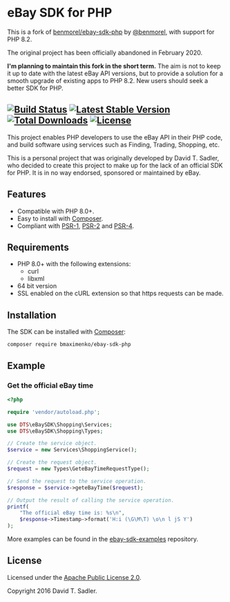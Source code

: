 # eBay SDK for PHP

This is a fork of [benmorel/ebay-sdk-php](https://github.com/benmorel/ebay-sdk-php) by [@benmorel](https://github.com/benmorel), with support for PHP 8.2.

The original project has been officially abandoned in February 2020.

**I'm planning to maintain this fork in the short term.** The aim is not to keep it up to date with the latest eBay API versions,
but to provide a solution for a smooth upgrade of existing apps to PHP 8.2. New users should seek a better SDK for PHP.

[![Build Status](https://github.com/bmaximenko/ebay-sdk-php/workflows/CI/badge.svg)](https://github.com/bmaximenko/ebay-sdk-php/actions)
[![Latest Stable Version](https://poser.pugx.org/bmaximenko/ebay-sdk-php/v/stable)](https://packagist.org/packages/bmaximenko/ebay-sdk-php)
[![Total Downloads](https://poser.pugx.org/benmorel/ebay-sdk-php/downloads)](https://packagist.org/packages/benmorel/ebay-sdk-php)
[![License](https://img.shields.io/github/license/benmorel/ebay-sdk-php)](https://opensource.org/license/apache-2-0/)
---

This project enables PHP developers to use the eBay API in their PHP code, and build software using services such as Finding, Trading, Shopping, etc.

This is a personal project that was originally developed by David T. Sadler, who decided to create this project to make up for the lack of an official SDK for PHP. It is in no way endorsed, sponsored or maintained by eBay.

## Features

  - Compatible with PHP 8.0+.
  - Easy to install with [Composer](http://getcomposer.org/).
  - Compliant with [PSR-1](http://www.php-fig.org/psr/psr-1/), [PSR-2](http://www.php-fig.org/psr/psr-2/) and [PSR-4](http://www.php-fig.org/psr/psr-4/).

## Requirements

  - PHP 8.0+ with the following extensions:
      - curl
      - libxml
  - 64 bit version
  - SSL enabled on the cURL extension so that https requests can be made.

## Installation

The SDK can be installed with [Composer](http://getcomposer.org/):

```
composer require bmaximenko/ebay-sdk-php
```

## Example

### Get the official eBay time

```php
<?php

require 'vendor/autoload.php';

use DTS\eBaySDK\Shopping\Services;
use DTS\eBaySDK\Shopping\Types;

// Create the service object.
$service = new Services\ShoppingService();

// Create the request object.
$request = new Types\GeteBayTimeRequestType();

// Send the request to the service operation.
$response = $service->geteBayTime($request);

// Output the result of calling the service operation.
printf(
    "The official eBay time is: %s\n",
    $response->Timestamp->format('H:i (\G\M\T) \o\n l jS Y')
);
```

More examples can be found in the [ebay-sdk-examples](https://github.com/davidtsadler/ebay-sdk-examples) repository.

## License

Licensed under the [Apache Public License 2.0](http://www.apache.org/licenses/LICENSE-2.0.html).

Copyright 2016 David T. Sadler.
